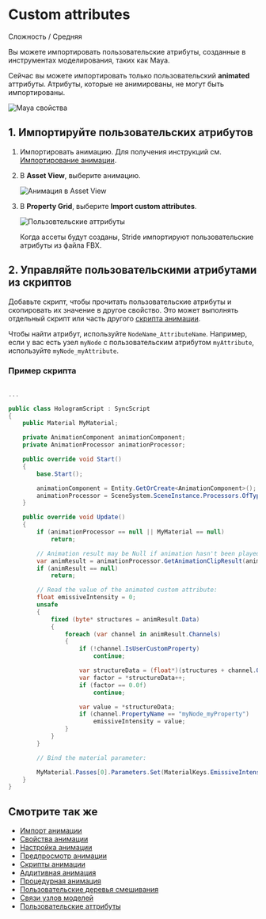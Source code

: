 # Custom attributes

<span class="label label-doc-level">Сложность / Средняя</span>

Вы можете импортировать пользовательские атрибуты, созданные в инструментах моделирования, таких как Maya.

Сейчас вы можете импортировать только пользовательский **animated** аттрибуты. Атрибуты, которые не анимированы, не могут быть импортированы.

![Maya свойства](media/custom-attributes-in-maya.png)

## 1. Импортируйте пользовательских атрибутов

1. Импортировать анимацию. Для получения инструкций см. [Импортирование анимации](import-animations.md).

2. В **Asset View**, выберите анимацию.

    ![Анимация в Asset View](media/assets-in-asset-view1.png)

2. В **Property Grid**, выберите **Import custom attributes**.

    ![Пользовтельские аттрибуты](media/import-custom-attributes.png)

    Когда ассеты будут созданы, Stride импортируют пользовательские атрибуты из файла FBX.

## 2. Управляйте пользовательскими атрибутами из скриптов

Добавьте скрипт, чтобы прочитать пользовательские атрибуты и скопировать их значение в другое свойство. Это может выполнять отдельный скрипт или часть другого [скрипта анимации](animation-scripts.md).

Чтобы найти атрибут, используйте `NodeName_AttributeName`. Например, если у вас есть узел `myNode` с пользовательским атрибутом `myAttribute`, используйте `myNode_myAttribute`.

### Пример скрипта

```cs

...

public class HologramScript : SyncScript
{
    public Material MyMaterial;

    private AnimationComponent animationComponent;
    private AnimationProcessor animationProcessor;

    public override void Start()
    {
        base.Start();

        animationComponent = Entity.GetOrCreate<AnimationComponent>();
        animationProcessor = SceneSystem.SceneInstance.Processors.OfType<AnimationProcessor>().FirstOrDefault();
    }

    public override void Update()
    {
        if (animationProcessor == null || MyMaterial == null)
            return;

        // Animation result may be Null if animation hasn't been played yet.
        var animResult = animationProcessor.GetAnimationClipResult(animationComponent);
        if (animResult == null)
            return;

        // Read the value of the animated custom attribute:
        float emissiveIntensity = 0;
        unsafe
        {
            fixed (byte* structures = animResult.Data)
            {
                foreach (var channel in animResult.Channels)
                {
                    if (!channel.IsUserCustomProperty)
                        continue;

                    var structureData = (float*)(structures + channel.Offset);
                    var factor = *structureData++;
                    if (factor == 0.0f)
                        continue;

                    var value = *structureData;
                    if (channel.PropertyName == "myNode_myProperty")
                        emissiveIntensity = value;
                }
            }
        }

        // Bind the material parameter:

        MyMaterial.Passes[0].Parameters.Set(MaterialKeys.EmissiveIntensity, emissiveIntensity);
    }
}

```

## Смотрите так же

* [Импорт анимации](import-animations.md)
* [Свойства анимации](animation-properties.md)
* [Настройка анимации](set-up-animations.md)
* [Предпросмотр анимации](preview-animations.md)
* [Скрипты анимации](animation-scripts.md)
* [Аддитивная анимация](additive-animation.md)
* [Процедурная анимация](procedural-animation.md)
* [Пользовательские деревья смешивания](custom-blend-trees.md)
* [Связи узлов моделей](model-node-links.md)
* [Пользовательские аттрибуты](custom-attributes.md)
